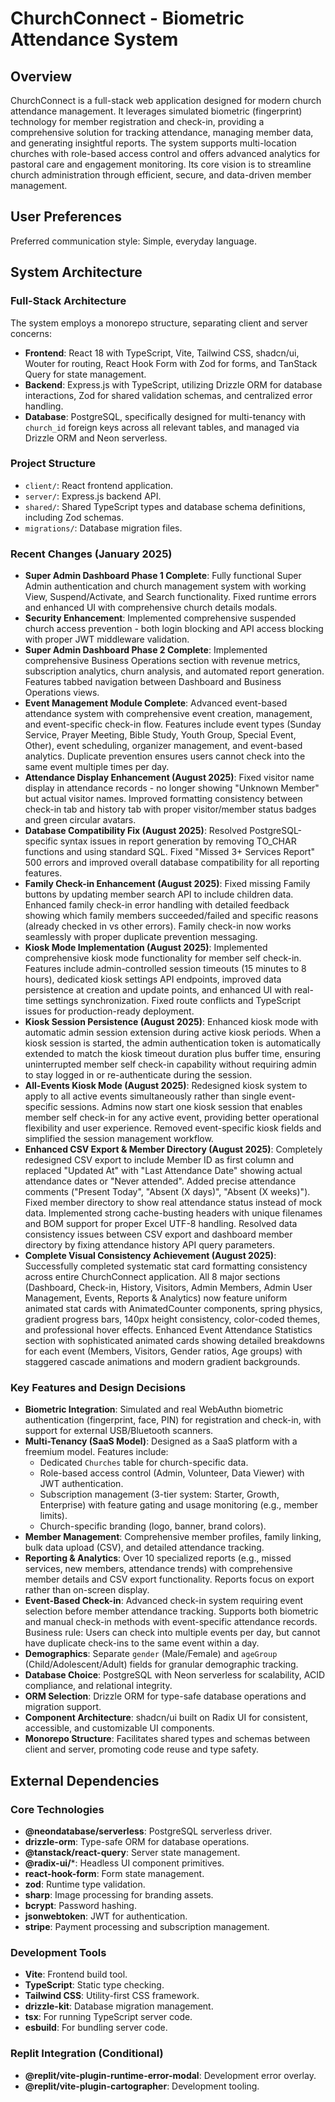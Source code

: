 # ChurchConnect - Biometric Attendance System

## Overview
ChurchConnect is a full-stack web application designed for modern church attendance management. It leverages simulated biometric (fingerprint) technology for member registration and check-in, providing a comprehensive solution for tracking attendance, managing member data, and generating insightful reports. The system supports multi-location churches with role-based access control and offers advanced analytics for pastoral care and engagement monitoring. Its core vision is to streamline church administration through efficient, secure, and data-driven member management.

## User Preferences
Preferred communication style: Simple, everyday language.

## System Architecture

### Full-Stack Architecture
The system employs a monorepo structure, separating client and server concerns:
- **Frontend**: React 18 with TypeScript, Vite, Tailwind CSS, shadcn/ui, Wouter for routing, React Hook Form with Zod for forms, and TanStack Query for state management.
- **Backend**: Express.js with TypeScript, utilizing Drizzle ORM for database interactions, Zod for shared validation schemas, and centralized error handling.
- **Database**: PostgreSQL, specifically designed for multi-tenancy with `church_id` foreign keys across all relevant tables, and managed via Drizzle ORM and Neon serverless.

### Project Structure
- `client/`: React frontend application.
- `server/`: Express.js backend API.
- `shared/`: Shared TypeScript types and database schema definitions, including Zod schemas.
- `migrations/`: Database migration files.

### Recent Changes (January 2025)
- **Super Admin Dashboard Phase 1 Complete**: Fully functional Super Admin authentication and church management system with working View, Suspend/Activate, and Search functionality. Fixed runtime errors and enhanced UI with comprehensive church details modals.
- **Security Enhancement**: Implemented comprehensive suspended church access prevention - both login blocking and API access blocking with proper JWT middleware validation.
- **Super Admin Dashboard Phase 2 Complete**: Implemented comprehensive Business Operations section with revenue metrics, subscription analytics, churn analysis, and automated report generation. Features tabbed navigation between Dashboard and Business Operations views.
- **Event Management Module Complete**: Advanced event-based attendance system with comprehensive event creation, management, and event-specific check-in flow. Features include event types (Sunday Service, Prayer Meeting, Bible Study, Youth Group, Special Event, Other), event scheduling, organizer management, and event-based analytics. Duplicate prevention ensures users cannot check into the same event multiple times per day.
- **Attendance Display Enhancement (August 2025)**: Fixed visitor name display in attendance records - no longer showing "Unknown Member" but actual visitor names. Improved formatting consistency between check-in tab and history tab with proper visitor/member status badges and green circular avatars.
- **Database Compatibility Fix (August 2025)**: Resolved PostgreSQL-specific syntax issues in report generation by removing TO_CHAR functions and using standard SQL. Fixed "Missed 3+ Services Report" 500 errors and improved overall database compatibility for all reporting features.
- **Family Check-in Enhancement (August 2025)**: Fixed missing Family buttons by updating member search API to include children data. Enhanced family check-in error handling with detailed feedback showing which family members succeeded/failed and specific reasons (already checked in vs other errors). Family check-in now works seamlessly with proper duplicate prevention messaging.
- **Kiosk Mode Implementation (August 2025)**: Implemented comprehensive kiosk mode functionality for member self check-in. Features include admin-controlled session timeouts (15 minutes to 8 hours), dedicated kiosk settings API endpoints, improved data persistence at creation and update points, and enhanced UI with real-time settings synchronization. Fixed route conflicts and TypeScript issues for production-ready deployment.
- **Kiosk Session Persistence (August 2025)**: Enhanced kiosk mode with automatic admin session extension during active kiosk periods. When a kiosk session is started, the admin authentication token is automatically extended to match the kiosk timeout duration plus buffer time, ensuring uninterrupted member self check-in capability without requiring admin to stay logged in or re-authenticate during the session.
- **All-Events Kiosk Mode (August 2025)**: Redesigned kiosk system to apply to all active events simultaneously rather than single event-specific sessions. Admins now start one kiosk session that enables member self check-in for any active event, providing better operational flexibility and user experience. Removed event-specific kiosk fields and simplified the session management workflow.
- **Enhanced CSV Export & Member Directory (August 2025)**: Completely redesigned CSV export to include Member ID as first column and replaced "Updated At" with "Last Attendance Date" showing actual attendance dates or "Never attended". Added precise attendance comments ("Present Today", "Absent (X days)", "Absent (X weeks)"). Fixed member directory to show real attendance status instead of mock data. Implemented strong cache-busting headers with unique filenames and BOM support for proper Excel UTF-8 handling. Resolved data consistency issues between CSV export and dashboard member directory by fixing attendance history API query parameters.
- **Complete Visual Consistency Achievement (August 2025)**: Successfully completed systematic stat card formatting consistency across entire ChurchConnect application. All 8 major sections (Dashboard, Check-in, History, Visitors, Admin Members, Admin User Management, Events, Reports & Analytics) now feature uniform animated stat cards with AnimatedCounter components, spring physics, gradient progress bars, 140px height consistency, color-coded themes, and professional hover effects. Enhanced Event Attendance Statistics section with sophisticated animated cards showing detailed breakdowns for each event (Members, Visitors, Gender ratios, Age groups) with staggered cascade animations and modern gradient backgrounds.

### Key Features and Design Decisions
- **Biometric Integration**: Simulated and real WebAuthn biometric authentication (fingerprint, face, PIN) for registration and check-in, with support for external USB/Bluetooth scanners.
- **Multi-Tenancy (SaaS Model)**: Designed as a SaaS platform with a freemium model. Features include:
    - Dedicated `Churches` table for church-specific data.
    - Role-based access control (Admin, Volunteer, Data Viewer) with JWT authentication.
    - Subscription management (3-tier system: Starter, Growth, Enterprise) with feature gating and usage monitoring (e.g., member limits).
    - Church-specific branding (logo, banner, brand colors).
- **Member Management**: Comprehensive member profiles, family linking, bulk data upload (CSV), and detailed attendance tracking.
- **Reporting & Analytics**: Over 10 specialized reports (e.g., missed services, new members, attendance trends) with comprehensive member details and CSV export functionality. Reports focus on export rather than on-screen display.
- **Event-Based Check-in**: Advanced check-in system requiring event selection before member attendance tracking. Supports both biometric and manual check-in methods with event-specific attendance records. Business rule: Users can check into multiple events per day, but cannot have duplicate check-ins to the same event within a day.
- **Demographics**: Separate `gender` (Male/Female) and `ageGroup` (Child/Adolescent/Adult) fields for granular demographic tracking.
- **Database Choice**: PostgreSQL with Neon serverless for scalability, ACID compliance, and relational integrity.
- **ORM Selection**: Drizzle ORM for type-safe database operations and migration support.
- **Component Architecture**: shadcn/ui built on Radix UI for consistent, accessible, and customizable UI components.
- **Monorepo Structure**: Facilitates shared types and schemas between client and server, promoting code reuse and type safety.

## External Dependencies

### Core Technologies
- **@neondatabase/serverless**: PostgreSQL serverless driver.
- **drizzle-orm**: Type-safe ORM for database operations.
- **@tanstack/react-query**: Server state management.
- **@radix-ui/***: Headless UI component primitives.
- **react-hook-form**: Form state management.
- **zod**: Runtime type validation.
- **sharp**: Image processing for branding assets.
- **bcrypt**: Password hashing.
- **jsonwebtoken**: JWT for authentication.
- **stripe**: Payment processing and subscription management.

### Development Tools
- **Vite**: Frontend build tool.
- **TypeScript**: Static type checking.
- **Tailwind CSS**: Utility-first CSS framework.
- **drizzle-kit**: Database migration management.
- **tsx**: For running TypeScript server code.
- **esbuild**: For bundling server code.

### Replit Integration (Conditional)
- **@replit/vite-plugin-runtime-error-modal**: Development error overlay.
- **@replit/vite-plugin-cartographer**: Development tooling.
```